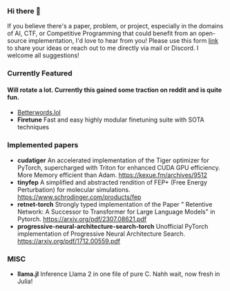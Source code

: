 ### Hi there :wave:
If you believe there's a paper, problem, or project, especially in the domains of AI, CTF, or Competitive Programming that could benefit from an open-source implementation, I'd love to hear from you! Please use this form [link](https://forms.gle/rCd5WCq74tR46e659) to share your ideas or reach out to me directly via mail or Discord. I welcome all suggestions!


### Currently Featured
#### Will rotate a lot. Currently this gained some traction on reddit and is quite fun.
- [Betterwords.lol](https://betterwords.lol)
- **Firetune** Fast and easy highly modular finetuning suite with SOTA techniques

### Implemented papers
- **cudatiger** An accelerated implementation of the Tiger optimizer for PyTorch, supercharged with Triton for enhanced CUDA GPU efficiency. More Memory efficient than Adam. https://kexue.fm/archives/9512
- **tinyfep** A simplified and abstracted rendition of FEP+ (Free Energy Perturbation) for molecular simulations. https://www.schrodinger.com/products/fep
- **retnet-torch** Strongly typed implementation of the Paper " Retentive Network: A Successor to Transformer for Large Language Models" in Pytorch. https://arxiv.org/pdf/2307.08621.pdf 
- **progressive-neural-architecture-search-torch** Unofficial PyTorch implementation of Progressive Neural Architecture Search. https://arxiv.org/pdf/1712.00559.pdf

### MISC
- **llama.jl** Inference Llama 2 in one file of pure C. Nahh wait, now fresh in Julia! 

